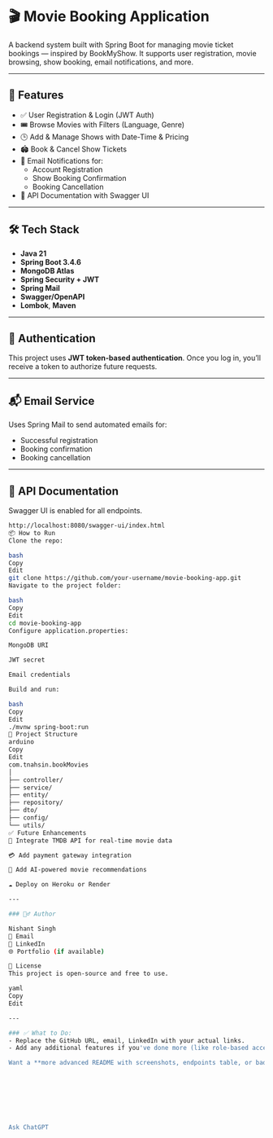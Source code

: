# 🎬 Movie Booking Application 

A backend system built with Spring Boot for managing movie ticket bookings — inspired by BookMyShow. It supports user registration, movie browsing, show booking, email notifications, and more.

---

## 🚀 Features

- ✅ User Registration & Login (JWT Auth)
- 🎟️ Browse Movies with Filters (Language, Genre)
- 🕒 Add & Manage Shows with Date-Time & Pricing
- 🏟️ Book & Cancel Show Tickets
- 📩 Email Notifications for:
  - Account Registration
  - Show Booking Confirmation
  - Booking Cancellation
- 📘 API Documentation with Swagger UI

---

## 🛠️ Tech Stack

- **Java 21**
- **Spring Boot 3.4.6**
- **MongoDB Atlas**
- **Spring Security + JWT**
- **Spring Mail**
- **Swagger/OpenAPI**
- **Lombok**, **Maven**

---

## 🔐 Authentication

This project uses **JWT token-based authentication**. Once you log in, you’ll receive a token to authorize future requests.

---

## 📬 Email Service

Uses Spring Mail to send automated emails for:
- Successful registration
- Booking confirmation
- Booking cancellation

---

## 📄 API Documentation

Swagger UI is enabled for all endpoints.

```bash
http://localhost:8080/swagger-ui/index.html
📦 How to Run
Clone the repo:

bash
Copy
Edit
git clone https://github.com/your-username/movie-booking-app.git
Navigate to the project folder:

bash
Copy
Edit
cd movie-booking-app
Configure application.properties:

MongoDB URI

JWT secret

Email credentials

Build and run:

bash
Copy
Edit
./mvnw spring-boot:run
📂 Project Structure
arduino
Copy
Edit
com.tnahsin.bookMovies
│
├── controller/
├── service/
├── entity/
├── repository/
├── dto/
├── config/
└── utils/
✅ Future Enhancements
🔗 Integrate TMDB API for real-time movie data

💳 Add payment gateway integration

🤖 Add AI-powered movie recommendations

☁️ Deploy on Heroku or Render

---

### 🙋‍♂️ Author

Nishant Singh
📧 Email
🔗 LinkedIn
🌐 Portfolio (if available)

📄 License
This project is open-source and free to use.

yaml
Copy
Edit

---

### ✅ What to Do:
- Replace the GitHub URL, email, LinkedIn with your actual links.
- Add any additional features if you've done more (like role-based access).

Want a **more advanced README with screenshots, endpoints table, or badges** too? I can generate that if you want to showcase it better!








Ask ChatGPT
